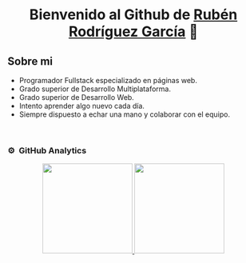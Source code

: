 <div align="center">
<h1 align="center">Bienvenido al Github de <a href="https://aristi.dev">Rubén Rodríguez García</a> 👋</h1>
</div>

## Sobre mi

- Programador Fullstack especializado en páginas web.  
- Grado superior de Desarrollo Multiplataforma.
- Grado superior de Desarrollo Web.
- Intento aprender algo nuevo cada día.
- Siempre dispuesto a echar una mano y colaborar con el equipo.
<br>


### ⚙️ &nbsp;GitHub Analytics

<p align="center">
<a href="https://github.com/ArisGuimera">
  <img height="180em" src="https://github-readme-stats-eight-theta.vercel.app/api?username=ruben0r&show_icons=true&theme=algolia&include_all_commits=true&count_private=true"/>
  <img height="180em" src="https://github-readme-stats-eight-theta.vercel.app/api/top-langs/?username=ruben0r&layout=compact&langs_count=8&theme=algolia"/>
</a>
</p>
